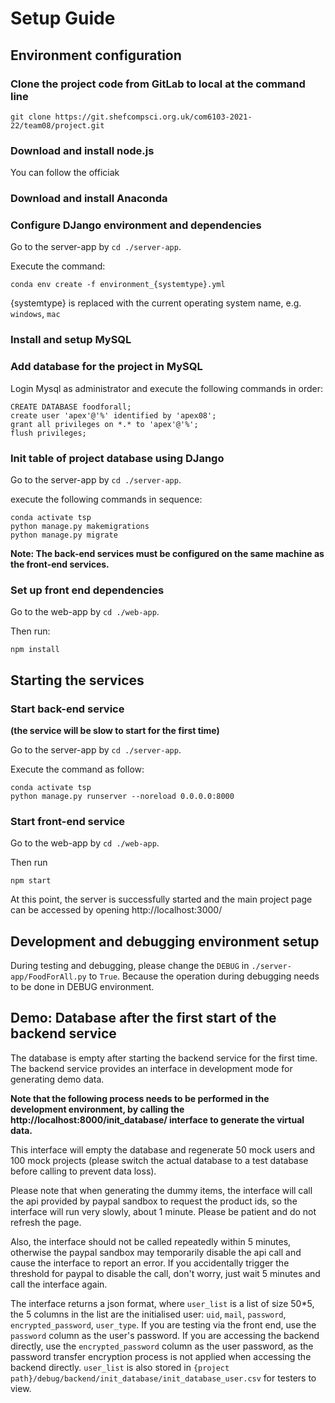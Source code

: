 # Setup Guide

## Environment configuration

### Clone the project code from GitLab to local at the command line
```
git clone https://git.shefcompsci.org.uk/com6103-2021-22/team08/project.git
```

### Download and install node.js
You can follow the officiak

### Download and install Anaconda

### Configure DJango environment and dependencies

Go to the server-app by `cd ./server-app`.

Execute the command:
```
conda env create -f environment_{systemtype}.yml
```
{systemtype} is replaced with the current operating system name, e.g. `windows`, `mac`

### Install and setup MySQL

### Add database for the project in MySQL

Login Mysql as administrator and execute the following commands in order:
```mysql
CREATE DATABASE foodforall;
create user 'apex'@'%' identified by 'apex08';
grant all privileges on *.* to 'apex'@'%';
flush privileges;
```

### Init table of project database using DJango

Go to the server-app by `cd ./server-app`.

execute the following commands in sequence:

```shell
conda activate tsp
python manage.py makemigrations
python manage.py migrate
```

**Note: The back-end services must be configured on the same machine as the front-end services.**

### Set up front end dependencies 

Go to the web-app by `cd ./web-app`.

Then run: 

```shell
npm install
```

## Starting the services

### Start back-end service 

**(the service will be slow to start for the first time)**

Go to the server-app by `cd ./server-app`.

Execute the command as follow:

```shell
conda activate tsp
python manage.py runserver --noreload 0.0.0.0:8000
```
### Start front-end service

Go to the web-app by `cd ./web-app`.

Then run

```shell
npm start
```

At this point, the server is successfully started and the main project page can be accessed by opening http://localhost:3000/

## Development and debugging environment setup

During testing and debugging, please change the `DEBUG` in `./server-app/FoodForAll.py` to `True`. Because the operation during debugging needs to be done in DEBUG environment.

## Demo: Database after the first start of the backend service

The database is empty after starting the backend service for the first time. The backend service provides an interface in development mode for generating demo data.

**Note that the following process needs to be performed in the development environment, by calling the http://localhost:8000/init_database/ interface to generate the virtual data.**

This interface will empty the database and regenerate 50 mock users and 100 mock projects (please switch the actual database to a test database before calling to prevent data loss).

Please note that when generating the dummy items, the interface will call the api provided by paypal sandbox to request the product ids, so the interface will run very slowly, about 1 minute. Please be patient and do not refresh the page.

Also, the interface should not be called repeatedly within 5 minutes, otherwise the paypal sandbox may temporarily disable the api call and cause the interface to report an error. If you accidentally trigger the threshold for paypal to disable the call, don't worry, just wait 5 minutes and call the interface again.

The interface returns a json format, where `user_list` is a list of size 50*5, the 5 columns in the list are the initialised user: `uid`, `mail`, `password`, `encrypted_password`, `user_type`. If you are testing via the front end, use the `password` column as the user's password. If you are accessing the backend directly, use the `encrypted_password` column as the user password, as the password transfer encryption process is not applied when accessing the backend directly. `user_list` is also stored in `{project path}/debug/backend/init_database/init_database_user.csv` for testers to view.
